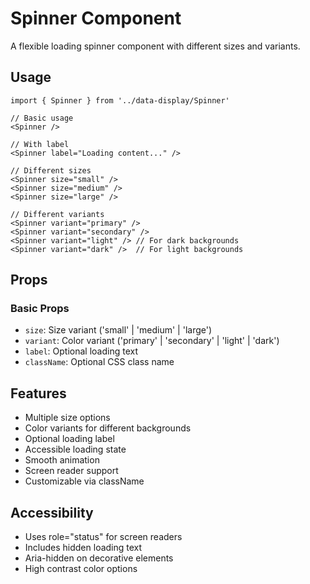 # Spinner Component

A flexible loading spinner component with different sizes and variants.

## Usage

```tsx
import { Spinner } from '../data-display/Spinner'

// Basic usage
<Spinner />

// With label
<Spinner label="Loading content..." />

// Different sizes
<Spinner size="small" />
<Spinner size="medium" />
<Spinner size="large" />

// Different variants
<Spinner variant="primary" />
<Spinner variant="secondary" />
<Spinner variant="light" /> // For dark backgrounds
<Spinner variant="dark" />  // For light backgrounds
```

## Props

### Basic Props

- `size`: Size variant ('small' | 'medium' | 'large')
- `variant`: Color variant ('primary' | 'secondary' | 'light' | 'dark')
- `label`: Optional loading text
- `className`: Optional CSS class name

## Features

- Multiple size options
- Color variants for different backgrounds
- Optional loading label
- Accessible loading state
- Smooth animation
- Screen reader support
- Customizable via className

## Accessibility

- Uses role="status" for screen readers
- Includes hidden loading text
- Aria-hidden on decorative elements
- High contrast color options
